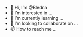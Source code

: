 - 👋 Hi, I’m @Bledna
- 👀 I’m interested in ...
- 🌱 I’m currently learning ...
- 💞️ I’m looking to collaborate on ...
- 📫 How to reach me ...

<!---
Bledna/Bledna is a ✨ special ✨ repository because its `README.md` (this file) appears on your GitHub profile.
You can click the Preview link to take a look at your changes.
--->
